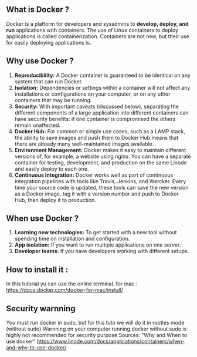 ## What is Docker ?
Docker is a platform for developers and sysadmins to **develop, deploy, and run** applications with containers.
The use of Linux containers to deploy applications is called containerization.
Containers are not new, but their use for easily deploying applications is.

## Why use Docker ?
1. **Reproducibility:** A Docker container is guaranteed to be identical on any system that can run Docker.
2. **Isolation:** Dependencies or settings within a container will not affect any installations or configurations on your computer, or on any other containers that may be running.
3. **Security:** With important caveats (discussed below), separating the different components of a large application into different containers can have security benefits: if one container is compromised the others remain unaffected.
4. **Docker Hub:** For common or simple use cases, such as a LAMP stack, the ability to save images and push them to Docker Hub means that there are already many well-maintained images available.
5. **Environment Management:** Docker makes it easy to maintain different versions of, for example, a website using nginx. You can have a separate container for testing, development, and production on the same Linode and easily deploy to each one.
6. **Continuous Integration:** Docker works well as part of continuous integration pipelines with tools like Travis, Jenkins, and Wercker. Every time your source code is updated, these tools can save the new version as a Docker image, tag it with a version number and push to Docker Hub, then deploy it to production.

## When use Docker ?
1. **Learning new technologies:** To get started with a new tool without spending time on installation and configuration.
2. **App isolation:** If you want to run multiple applications on one server.
3. **Developer teams:** If you have developers working with different setups.

## How to install it :
In this tutorial yu can use the online terminal.
for mac : https://docs.docker.com/docker-for-mac/install/

## Security warnning
You must run docker in sudo, but for this tuto we will do it in rootles mode (without sudo)
Warnning on your computer running docker without sudo is highly not recommended for security purpose
Sources: "Why and When to use docker" https://www.linode.com/docs/applications/containers/when-and-why-to-use-docker/

